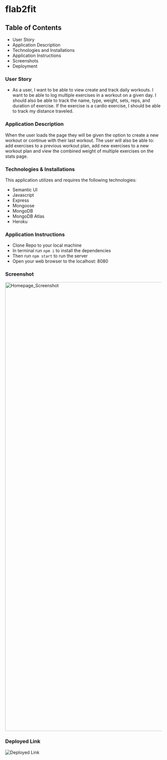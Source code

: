 # flab2fit

## Table of Contents
- User Story
- Application Description
- Technologies and Installations
- Application Instructions
- Screenshots
- Deployment

### User Story
- As a user, I want to be able to view create and track daily workouts. I want to be able to log multiple exercises in a workout on a given day. I should also be able to track the name, type, weight, sets, reps, and duration of exercise. If the exercise is a cardio exercise, I should be able to track my distance traveled.

### Application Description
When the user loads the page they will be given the option to create a new workout or continue with their last workout.  The user will also be able to:  add exercises to a previous workout plan, add new exercises to a new workout plan and view the combined weight of multiple exercises on the stats page.

### Technologies & Installations
This application utilizes and requires the following technologies:
 - Semantic UI
 - Javascript
 - Express
 - Mongoose 
 - MongoDB
 - MongoDB Atlas
 - Heroku

### Application Instructions
- Clone Repo to your local machine
- In terminal run `npm i` to install the dependencies
- Then run `npm start` to run the server
- Open your web browser to the localhost: 8080

### Screenshot
<img width="1438" alt="Homepage_Screenshot" src="https://user-images.githubusercontent.com/71804986/114294270-4628b200-9a52-11eb-9272-5c09a4608dfd.png">

### Deployed Link
![Deployed Link](https://immense-plains-84255.herokuapp.com/)
